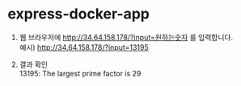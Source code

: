 # express-docker-app  

1. 웹 브라우저에 http://34.64.158.178/?input=원하는숫자 를 입력합니다.  
예시) http://34.64.158.178/?input=13195  

2. 결과 확인  
13195: The largest prime factor is 29
